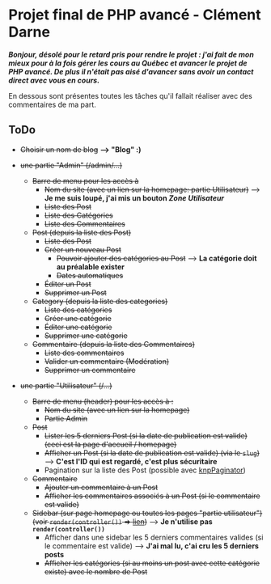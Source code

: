 # Projet final de PHP avancé - Clément Darne

***Bonjour, désolé pour le retard pris pour rendre le projet : j'ai fait de mon mieux pour à la fois gérer les cours au Québec et avancer le projet de PHP avancé. De plus il n'était pas aisé d'avancer sans avoir un contact direct avec vous en cours.*** 

En dessous sont présentes toutes les tâches qu'il fallait réaliser avec des commentaires de ma part.

## ToDo

- ~~Choisir un nom de blog~~
**--> "Blog" :)**

- ~~une partie "Admin" (/admin/...)~~  
  - ~~Barre de menu pour les accès à~~
    - ~~Nom du site (avec un lien sur la homepage: partie Utilisateur)~~ --> **Je me suis loupé, j'ai mis un bouton *Zone Utilisateur***
    - ~~Liste des Post~~
    - ~~Liste des Catégories~~
    - ~~Liste des Commentaires~~
  - ~~Post (depuis la liste des Post)~~
    - ~~Liste des Post~~
    - ~~Créer un nouveau Post~~
      - ~~Pouvoir ajouter des catégories au Post~~ --> **La catégorie doit au préalable exister**
      - ~~Dates automatiques~~
    - ~~Éditer un Post~~
    - ~~Supprimer un Post~~
  - ~~Category (depuis la liste des categories)~~
    - ~~Liste des catégories~~
    - ~~Créer une catégorie~~
    - ~~Éditer une catégorie~~
    - ~~Supprimer une catégorie~~
  - ~~Commentaire (depuis la liste des Commentaires)~~
    - ~~Liste des commentaires~~
    - ~~Valider un commentaire (Modération)~~
    - ~~Supprimer un commentaire~~
  
- ~~une partie "Utilisateur" (/...)~~
  - ~~Barre de menu (header) pour les accès à :~~
    - ~~Nom du site (avec un lien sur la homepage)~~
    - ~~Partie Admin~~
  - ~~Post~~
    - ~~Lister les 5 derniers Post (si la date de publication est valide) (ceci est la page d'accueil / homepage)~~
    - ~~Afficher un Post (si la date de publication est valide) (via le `slug`)~~ --> **C'est l'ID qui est regardé, c'est plus sécuritaire**
    - Pagination sur la liste des Post (possible avec [knpPaginator](https://github.com/KnpLabs/KnpPaginatorBundle))
  - ~~Commentaire~~
    - ~~Ajouter un commentaire à un Post~~
    - ~~Afficher les commentaires associés à un Post (si le commentaire est valide)~~
  - ~~Sidebar (sur page homepage ou toutes les pages "partie utilisateur") (voir `render(controller())` => [lien](https://symfony.com/doc/current/templates.html#embedding-controllers))~~ --> **Je n'utilise pas `render(controller())`**
    - Afficher dans une sidebar les 5 derniers commentaires valides (si le commentaire est valide) --> **J'ai mal lu, c'ai cru les 5 derniers posts**
    - ~~Afficher les catégories (si au moins un post avec cette catégorie existe) avec le nombre de Post~~
